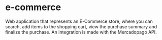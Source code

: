 # e-commerce
Web application that represents an E-Commerce store, where you can search, add items to the shopping cart, view the purchase summary and finalize the purchase. An integration is made with the Mercadopago API.
